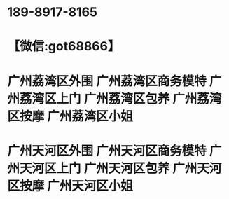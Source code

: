 # 189-8917-8165
# 【微信:got68866】
# 广州荔湾区外围 广州荔湾区商务模特 广州荔湾区上门 广州荔湾区包养 广州荔湾区按摩 广州荔湾区小姐
# 广州天河区外围 广州天河区商务模特 广州天河区上门 广州天河区包养 广州天河区按摩 广州天河区小姐
